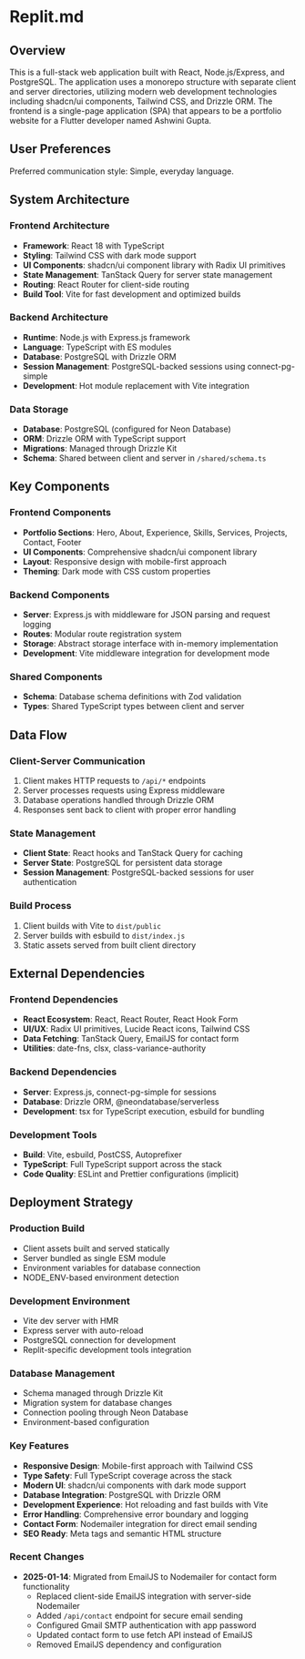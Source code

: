 # Replit.md

## Overview

This is a full-stack web application built with React, Node.js/Express, and PostgreSQL. The application uses a monorepo structure with separate client and server directories, utilizing modern web development technologies including shadcn/ui components, Tailwind CSS, and Drizzle ORM. The frontend is a single-page application (SPA) that appears to be a portfolio website for a Flutter developer named Ashwini Gupta.

## User Preferences

Preferred communication style: Simple, everyday language.

## System Architecture

### Frontend Architecture
- **Framework**: React 18 with TypeScript
- **Styling**: Tailwind CSS with dark mode support
- **UI Components**: shadcn/ui component library with Radix UI primitives
- **State Management**: TanStack Query for server state management
- **Routing**: React Router for client-side routing
- **Build Tool**: Vite for fast development and optimized builds

### Backend Architecture
- **Runtime**: Node.js with Express.js framework
- **Language**: TypeScript with ES modules
- **Database**: PostgreSQL with Drizzle ORM
- **Session Management**: PostgreSQL-backed sessions using connect-pg-simple
- **Development**: Hot module replacement with Vite integration

### Data Storage
- **Database**: PostgreSQL (configured for Neon Database)
- **ORM**: Drizzle ORM with TypeScript support
- **Migrations**: Managed through Drizzle Kit
- **Schema**: Shared between client and server in `/shared/schema.ts`

## Key Components

### Frontend Components
- **Portfolio Sections**: Hero, About, Experience, Skills, Services, Projects, Contact, Footer
- **UI Components**: Comprehensive shadcn/ui component library
- **Layout**: Responsive design with mobile-first approach
- **Theming**: Dark mode with CSS custom properties

### Backend Components
- **Server**: Express.js with middleware for JSON parsing and request logging
- **Routes**: Modular route registration system
- **Storage**: Abstract storage interface with in-memory implementation
- **Development**: Vite middleware integration for development mode

### Shared Components
- **Schema**: Database schema definitions with Zod validation
- **Types**: Shared TypeScript types between client and server

## Data Flow

### Client-Server Communication
1. Client makes HTTP requests to `/api/*` endpoints
2. Server processes requests using Express middleware
3. Database operations handled through Drizzle ORM
4. Responses sent back to client with proper error handling

### State Management
- **Client State**: React hooks and TanStack Query for caching
- **Server State**: PostgreSQL for persistent data storage
- **Session Management**: PostgreSQL-backed sessions for user authentication

### Build Process
1. Client builds with Vite to `dist/public`
2. Server builds with esbuild to `dist/index.js`
3. Static assets served from built client directory

## External Dependencies

### Frontend Dependencies
- **React Ecosystem**: React, React Router, React Hook Form
- **UI/UX**: Radix UI primitives, Lucide React icons, Tailwind CSS
- **Data Fetching**: TanStack Query, EmailJS for contact form
- **Utilities**: date-fns, clsx, class-variance-authority

### Backend Dependencies
- **Server**: Express.js, connect-pg-simple for sessions
- **Database**: Drizzle ORM, @neondatabase/serverless
- **Development**: tsx for TypeScript execution, esbuild for bundling

### Development Tools
- **Build**: Vite, esbuild, PostCSS, Autoprefixer
- **TypeScript**: Full TypeScript support across the stack
- **Code Quality**: ESLint and Prettier configurations (implicit)

## Deployment Strategy

### Production Build
- Client assets built and served statically
- Server bundled as single ESM module
- Environment variables for database connection
- NODE_ENV-based environment detection

### Development Environment
- Vite dev server with HMR
- Express server with auto-reload
- PostgreSQL connection for development
- Replit-specific development tools integration

### Database Management
- Schema managed through Drizzle Kit
- Migration system for database changes
- Connection pooling through Neon Database
- Environment-based configuration

### Key Features
- **Responsive Design**: Mobile-first approach with Tailwind CSS
- **Type Safety**: Full TypeScript coverage across the stack
- **Modern UI**: shadcn/ui components with dark mode support
- **Database Integration**: PostgreSQL with Drizzle ORM
- **Development Experience**: Hot reloading and fast builds with Vite
- **Error Handling**: Comprehensive error boundary and logging
- **Contact Form**: Nodemailer integration for direct email sending
- **SEO Ready**: Meta tags and semantic HTML structure

### Recent Changes
- **2025-01-14**: Migrated from EmailJS to Nodemailer for contact form functionality
  - Replaced client-side EmailJS integration with server-side Nodemailer
  - Added `/api/contact` endpoint for secure email sending
  - Configured Gmail SMTP authentication with app password
  - Updated contact form to use fetch API instead of EmailJS
  - Removed EmailJS dependency and configuration